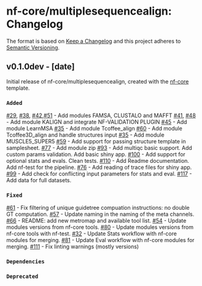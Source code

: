 # nf-core/multiplesequencealign: Changelog

The format is based on [Keep a Changelog](https://keepachangelog.com/en/1.0.0/)
and this project adheres to [Semantic Versioning](https://semver.org/spec/v2.0.0.html).

## v0.1.0dev - [date]

Initial release of nf-core/multiplesequencealign, created with the [nf-core](https://nf-co.re/) template.

### `Added`

[#29](https://github.com/nf-core/multiplesequencealign/issues/29), [#38](https://github.com/nf-core/multiplesequencealign/issues/38), [#42](https://github.com/nf-core/multiplesequencealign/issues/42),[#51](https://github.com/nf-core/multiplesequencealign/issues/51) - Add modules FAMSA, CLUSTALO and MAFFT
[#41](https://github.com/nf-core/multiplesequencealign/issues/41), [#48](https://github.com/nf-core/multiplesequencealign/issues/48) - Add module KALIGN and integrate NF-VALIDATION PLUGIN
[#45](https://github.com/nf-core/multiplesequencealign/issues/45) - Add module LearnMSA
[#35](https://github.com/nf-core/multiplesequencealign/issues/35) - Add module Tcoffee_align
[#60](https://github.com/nf-core/multiplesequencealign/issues/60) - Add module Tcoffee3D_align and handle structures input
[#35](https://github.com/nf-core/multiplesequencealign/issues/35) - Add module MUSCLE5_SUPER5
[#59](https://github.com/nf-core/multiplesequencealign/issues/59) - Add support for passing structure template in samplesheet.
[#77](https://github.com/nf-core/multiplesequencealign/issues/77) - Add module zip
[#93](https://github.com/nf-core/multiplesequencealign/pull/93) - Add multiqc basic support. Add custom params validation. Add basic shiny app.
[#100](https://github.com/nf-core/multiplesequencealign/pull/100) - Add support for optional stats and evals. Clean tests.
[#110](https://github.com/nf-core/multiplesequencealign/issues/110) - Add Readme documentation. Add nf-test for the pipeline.
[#76](https://github.com/nf-core/multiplesequencealign/issues/76) - Add reading of trace files for shiny app.
[#99](https://github.com/nf-core/multiplesequencealign/issues/99) - Add check for conflicting input parameters for stats and eval.
[#117](https://github.com/nf-core/multiplesequencealign/issues/117) - Add data for full datasets.

### `Fixed`

[#61](https://github.com/nf-core/multiplesequencealign/issues/61) - Fix filtering of unique guidetree compuation instructions: no double GT computation.
[#57](https://github.com/nf-core/multiplesequencealign/issues/57) - Update naming in the naming of the meta channels.
[#66](https://github.com/nf-core/multiplesequencealign/issues/66) - README: add new metromap and available tool list.
[#54](https://github.com/nf-core/multiplesequencealign/issues/54) - Update modules versions from nf-core tools.
[#80](https://github.com/nf-core/multiplesequencealign/pull/80) - Update modules versions from nf-core tools with nf-test.
[#32](https://github.com/nf-core/multiplesequencealign/issues/32) - Update Stats workflow with nf-core modules for merging.
[#81](https://github.com/nf-core/multiplesequencealign/pull/81) - Update Eval workflow with nf-core modules for merging.
[#111](https://github.com/nf-core/multiplesequencealign/pull/111) - Fix linting warnings (mostly versions)

### `Dependencies`

### `Deprecated`
